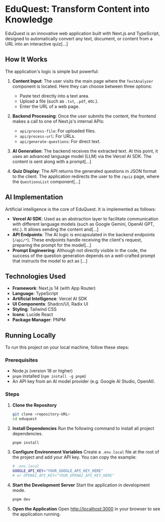 # EduQuest: Transform Content into Knowledge

EduQuest is an innovative web application built with Next.js and TypeScript, designed to automatically convert any text, document, or content from a URL into an interactive quiz[...]

## How It Works

The application's logic is simple but powerful:

1.  **Content Input**: The user visits the main page where the `TextAnalyzer` component is located. Here they can choose between three options:
    *   Paste text directly into a text area.
    *   Upload a file (such as `.txt`, `.pdf`, etc.).
    *   Enter the URL of a web page.

2.  **Backend Processing**: Once the user submits the content, the frontend makes a call to one of Next.js's internal APIs:
    *   `api/process-file`: For uploaded files.
    *   `api/process-url`: For URLs.
    *   `api/generate-questions`: For direct text.

3.  **AI Generation**: The backend receives the extracted text. At this point, it uses an advanced language model (LLM) via the Vercel AI SDK. The content is sent along with a prompt[...]

4.  **Quiz Display**: The API returns the generated questions in JSON format to the client. The application redirects the user to the `/quiz` page, where the `QuestionsList` component[...]

## AI Implementation

Artificial intelligence is the core of EduQuest. It is implemented as follows:

*   **Vercel AI SDK**: Used as an abstraction layer to facilitate communication with different language models (such as Google Gemini, OpenAI GPT, etc.). It allows sending the content and[...]
*   **API Endpoints**: The AI logic is encapsulated in the backend endpoints (`/api/*`). These endpoints handle receiving the client's request, preparing the prompt for the model[...]
*   **Prompt Engineering**: Although not directly visible in the code, the success of the question generation depends on a well-crafted prompt that instructs the model to act as [...]

## Technologies Used

*   **Framework**: Next.js 14 (with App Router)
*   **Language**: TypeScript
*   **Artificial Intelligence**: Vercel AI SDK
*   **UI Components**: Shadcn/UI, Radix UI
*   **Styling**: Tailwind CSS
*   **Icons**: Lucide React
*   **Package Manager**: PNPM

## Running Locally

To run this project on your local machine, follow these steps:

### Prerequisites

*   Node.js (version 18 or higher)
*   `pnpm` installed (`npm install -g pnpm`)
*   An API key from an AI model provider (e.g. Google AI Studio, OpenAI).

### Steps

1.  **Clone the Repository**
    ```bash
    git clone <repository-URL>
    cd eduquest
    ```

2.  **Install Dependencies**
    Run the following command to install all project dependencies.
    ```bash
    pnpm install
    ```

3.  **Configure Environment Variables**
    Create a `.env.local` file at the root of the project and add your API key. You can copy the example:
    ```bash
    # .env.local
    GOOGLE_API_KEY="YOUR_GOOGLE_API_KEY_HERE"
    # or OPENAI_API_KEY="YOUR_OPENAI_API_KEY_HERE"
    ```

4.  **Start the Development Server**
    Start the application in development mode.
    ```bash
    pnpm dev
    ```

5.  **Open the Application**
    Open [http://localhost:3000](http://localhost:3000) in your browser to see the application running.
